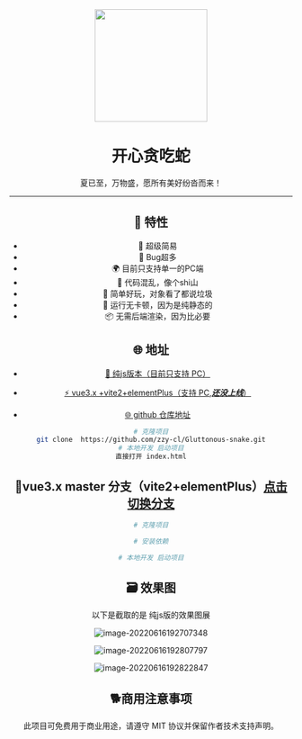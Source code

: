 <div align="center"><img width="200" src="https://s1.imagehub.cc/images/2022/06/16/b02a2c20d320e1feb2919a056ef7ad0d.webp"/>
<h1>开心贪吃蛇</h1>

<p>夏已至，万物盛，愿所有美好纷沓而来！</p>

---

## 🎉 特性

- 💪 超级简易
- 💅 Bug超多
- 🌍 目前只支持单一的PC端
- 👏 代码混乱，像个shi山
- 🥳 简单好玩，对象看了都说垃圾
- 🚀 运行无卡顿，因为是纯静态的
- 📦️ 无需后端渲染，因为比必要

## 🌐 地址

- [🎉 纯js版本（目前只支持 PC）](https://gluttonous-snake-eight.vercel.app/)

- [⚡️ vue3.x +vite2+elementPlus（支持 PC,***还没上线***）]()

- [🌐 github 仓库地址](https://github.com/zzy-cl/Gluttonous-snake)

```bash
# 克隆项目
git clone  https://github.com/zzy-cl/Gluttonous-snake.git
# 本地开发 启动项目
直接打开 index.html
```

## 🌱vue3.x master 分支（vite2+elementPlus）[点击切换分支]()

```bash
# 克隆项目

# 安装依赖

# 本地开发 启动项目

```



## 🗃️ 效果图

以下是截取的是 纯js版的效果图展

![image-20220616192707348](https://s2.loli.net/2022/06/16/yFG9C3f82o4cEZk.png) 

![image-20220616192807797](https://s2.loli.net/2022/06/16/dxw1CkWbXNrOof7.png)

![image-20220616192822847](https://s2.loli.net/2022/06/16/gGmYHWALfZ8kSrp.png)


## 🐕商用注意事项

此项目可免费用于商业用途，请遵守 MIT 协议并保留作者技术支持声明。

